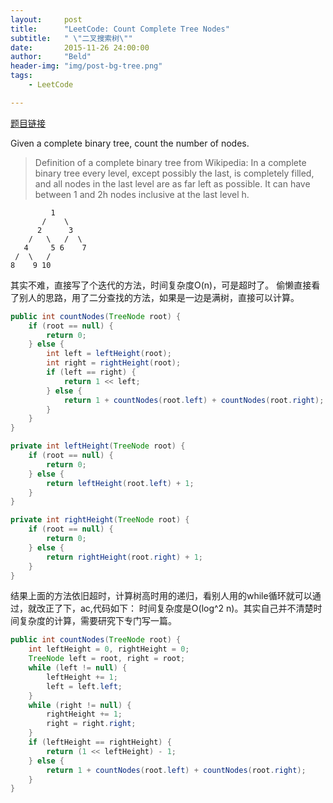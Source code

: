 ```yaml
---
layout:     post
title:      "LeetCode: Count Complete Tree Nodes"
subtitle:   " \"二叉搜索树\""
date:       2015-11-26 24:00:00
author:     "Beld"
header-img: "img/post-bg-tree.png"
tags:
    - LeetCode

---
```


[题目链接](https://leetcode.com/problems/count-complete-tree-nodes/)

Given a complete binary tree, count the number of nodes.

>Definition of a complete binary tree from Wikipedia:
In a complete binary tree every level, except possibly the last, is completely filled, and all nodes in the last level are as far left as possible. It can have between 1 and 2h nodes inclusive at the last level h.

```
         1
       /    \
      2      3
    /   \   /  \
   4     5 6    7
 /  \   /
8    9 10
```
其实不难，直接写了个迭代的方法，时间复杂度O(n)，可是超时了。
偷懒直接看了别人的思路，用了二分查找的方法，如果是一边是满树，直接可以计算。

```java
public int countNodes(TreeNode root) {
    if (root == null) {
        return 0;
    } else {
        int left = leftHeight(root);
        int right = rightHeight(root);
        if (left == right) {
            return 1 << left;
        } else {
            return 1 + countNodes(root.left) + countNodes(root.right);
        }
    }
}

private int leftHeight(TreeNode root) {
    if (root == null) {
        return 0;
    } else {
        return leftHeight(root.left) + 1;
    }
}

private int rightHeight(TreeNode root) {
    if (root == null) {
        return 0;
    } else {
        return rightHeight(root.right) + 1;
    }
}
```

结果上面的方法依旧超时，计算树高时用的递归，看别人用的while循环就可以通过，就改正了下，ac,代码如下：
时间复杂度是O(log^2 n)。其实自己并不清楚时间复杂度的计算，需要研究下专门写一篇。

```java
public int countNodes(TreeNode root) {
    int leftHeight = 0, rightHeight = 0;
    TreeNode left = root, right = root;
    while (left != null) {
        leftHeight += 1;
        left = left.left;
    }
    while (right != null) {
        rightHeight += 1;
        right = right.right;
    }
    if (leftHeight == rightHeight) {
        return (1 << leftHeight) - 1;
    } else {
        return 1 + countNodes(root.left) + countNodes(root.right);
    }
}
```
